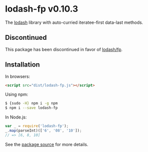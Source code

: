 # lodash-fp v0.10.3

The [lodash](https://lodash.com/) library with auto-curried iteratee-first data-last methods.

## Discontinued

This package has been discontinued in favor of [lodash/fp](https://github.com/lodash/lodash/wiki/FP-Guide).

## Installation

In browsers:

```html
<script src="dist/lodash-fp.js"></script>
```

Using npm:

```bash
$ {sudo -H} npm i -g npm
$ npm i --save lodash-fp
```

In Node.js:

```js
var _ = require('lodash-fp');
_.map(parseInt)(['6', '08', '10']);
// => [6, 8, 10]
```

See the [package source](https://github.com/lodash/lodash-fp/tree/0.10.3) for more details.
